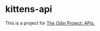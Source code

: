 # kittens-api

This is a project for [The Odin Project: APIs.](https://www.theodinproject.com/courses/ruby-on-rails/lessons/apis)